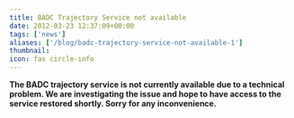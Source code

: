 ```yaml
---
title: BADC Trajectory Service not available
date: 2012-03-23 12:37:09+00:00
tags: ['news']
aliases: ['/blog/badc-trajectory-service-not-available-1']
thumbnail: 
icon: fas circle-info
---
```

**The BADC trajectory service is not currently available due to a technical problem. We are investigating the issue and hope to have access to the service restored shortly. Sorry for any inconvenience.**

